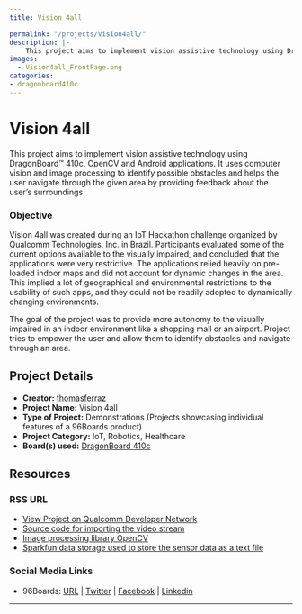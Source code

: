```yaml
---
title: Vision 4all

permalink: "/projects/Vision4all/"
description: |-
    This project aims to implement vision assistive technology using DragonBoard™ 410c, OpenCV and Android applications. It uses computer vision and image processing to identify possible obstacles and helps the user navigate through the given area by providing feedback about the user’s surroundings.
images:
  - Vision4all_FrontPage.png
categories:
- dragonboard410c
---
```

# Vision 4all

This project aims to implement vision assistive technology using DragonBoard™ 410c, OpenCV and Android applications. It uses computer vision and image processing to identify possible obstacles and helps the user navigate through the given area by providing feedback about the user’s surroundings.

### Objective

Vision 4all was created during an IoT Hackathon challenge organized by Qualcomm Technologies, Inc. in Brazil. Participants evaluated some of the current options available to the visually impaired, and concluded that the applications were very restrictive. The applications relied heavily on pre-loaded indoor maps and did not account for dynamic changes in the area. This implied a lot of geographical and environmental restrictions to the usability of such apps, and they could not be readily adopted to dynamically changing environments.

The goal of the project was to provide more autonomy to the visually impaired in an indoor environment like a shopping mall or an airport. Project tries to empower the user and allow them to identify obstacles and navigate through an area.

## Project Details

- **Creator:** [thomasferraz](https://www.instructables.com/member/thomasferraz/)
- **Project Name:** Vision 4all
- **Type of Project:** Demonstrations (Projects showcasing individual features of a 96Boards product)
- **Project Category:** IoT, Robotics, Healthcare
- **Board(s) used:** [DragonBoard 410c](/product/dragonboard410c/)

## Resources

### RSS URL

- [View Project on Qualcomm Developer Network](https://developer.qualcomm.com/project/vision-4all)
- [Source code for importing the video stream](http://www.instructables.com/id/Vision-4all-Sistema-Visão-Assistida-Para-Deficient/)
- [Image processing library OpenCV](http://opencv.org/)
- [Sparkfun data storage used to store the sensor data as a text file](https://data.sparkfun.com/)

### Social Media Links

- 96Boards: [URL](/) &#124; [Twitter](https://twitter.com/96boards) &#124; [Facebook](https://www.facebook.com/96Boards) &#124; [Linkedin](https://www.linkedin.com/company/{{site.linkedin_username}}/)


***
